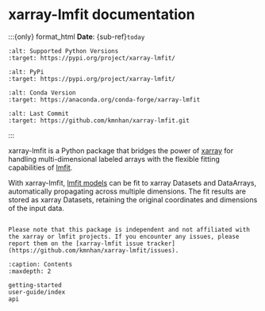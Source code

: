 # xarray-lmfit documentation

:::{only} format_html
**Date**: {sub-ref}`today`

```{image} https://img.shields.io/pypi/pyversions/xarray-lmfit?style=flat-square&logo=python&logoColor=white
:alt: Supported Python Versions
:target: https://pypi.org/project/xarray-lmfit/
```

```{image} https://img.shields.io/pypi/v/xarray-lmfit?style=flat-square&logo=pypi&logoColor=white
:alt: PyPi
:target: https://pypi.org/project/xarray-lmfit/
```

```{image} https://img.shields.io/conda/vn/conda-forge/xarray-lmfit?style=flat-square&logo=condaforge&logoColor=white
:alt: Conda Version
:target: https://anaconda.org/conda-forge/xarray-lmfit
```

```{image} https://img.shields.io/github/last-commit/kmnhan/xarray-lmfit?style=flat-square&logo=github&color=lightseagreen
:alt: Last Commit
:target: https://github.com/kmnhan/xarray-lmfit.git
```

:::

xarray-lmfit is a Python package that bridges the power of [xarray](http://xarray.pydata.org) for handling multi-dimensional labeled arrays with the flexible fitting capabilities of [lmfit](https://lmfit.github.io/lmfit-py/).

With xarray-lmfit, [lmfit models](https://lmfit.github.io/lmfit-py/model.html) can be fit to xarray Datasets and DataArrays, automatically propagating across multiple dimensions. The fit results are stored as xarray Datasets, retaining the original coordinates and dimensions of the input data.

```{admonition} Disclaimer

Please note that this package is independent and not affiliated with the xarray or lmfit projects. If you encounter any issues, please report them on the [xarray-lmfit issue tracker](https://github.com/kmnhan/xarray-lmfit/issues).

```

```{toctree}
:caption: Contents
:maxdepth: 2

getting-started
user-guide/index
api
```
